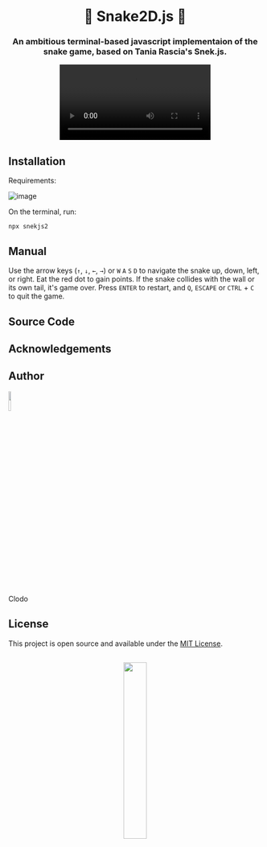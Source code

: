 <div align="center">

# 🐍 Snake2D.js 🐍

### An ambitious terminal-based javascript implementaion of the snake game, based on Tania Rascia's Snek.js.

</div>

<div align="center">
  
<video src="https://github.com/clodoN1109/Snake2D/assets/104923248/526dabc9-45e8-428b-a0c6-1a584f065a4e" />

</div>

## Installation

Requirements:

![image](https://github.com/clodoN1109/Snake2D/assets/104923248/e48e8c36-5e02-4adc-8d65-dcf24517c079)

On the terminal, run:
<pre><code>npx snekjs2</code></pre>
## Manual

Use the arrow keys (`↑`, `↓`, `←`, `→`) or `W` `A` `S` `D` to navigate the snake up, down, left, or right. Eat the red dot to gain points. If the snake collides with the wall or its own tail, it's game over. Press `ENTER` to restart, and `Q`, `ESCAPE` or `CTRL` + `C` to quit the game.

## Source Code


## Acknowledgements


## Author

<img width="10%" src="https://github.com/clodoN1109/infinite-snake/assets/104923248/baed9b0e-2f30-4081-887f-b146e527f8ac">

Clodo

## License

This project is open source and available under the [MIT License](LICENSE).

##

<div align="center">

<img src="https://github.com/clodoN1109/Snake2D/assets/104923248/cee1d030-2e6d-47fb-9f99-01094fcb8150" width="30%" />

</div>
